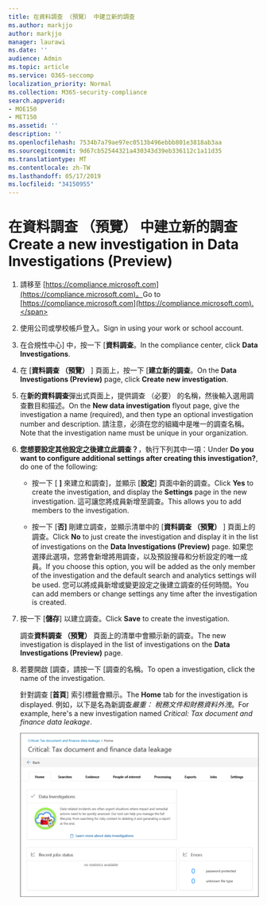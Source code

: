 ```yaml
---
title: 在資料調查 （預覽） 中建立新的調查
ms.author: markjjo
author: markjjo
manager: laurawi
ms.date: ''
audience: Admin
ms.topic: article
ms.service: O365-seccomp
localization_priority: Normal
ms.collection: M365-security-compliance
search.appverid:
- MOE150
- MET150
ms.assetid: ''
description: ''
ms.openlocfilehash: 7534b7a79ae97ec0513b496ebbb801e3818ab3aa
ms.sourcegitcommit: 9d67cb52544321a430343d39eb336112c1a11d35
ms.translationtype: MT
ms.contentlocale: zh-TW
ms.lasthandoff: 05/17/2019
ms.locfileid: "34150955"
---
```

# <a name="create-a-new-investigation-in-data-investigations-preview"></a><span data-ttu-id="e6b7b-102">在資料調查 （預覽） 中建立新的調查</span><span class="sxs-lookup"><span data-stu-id="e6b7b-102">Create a new investigation in Data Investigations (Preview)</span></span>

1. <span data-ttu-id="e6b7b-103">請移至 [https://compliance.microsoft.com](https://compliance.microsoft.com)。</span><span class="sxs-lookup"><span data-stu-id="e6b7b-103">Go to [https://compliance.microsoft.com](https://compliance.microsoft.com).</span></span>
    
2. <span data-ttu-id="e6b7b-104">使用公司或學校帳戶登入。</span><span class="sxs-lookup"><span data-stu-id="e6b7b-104">Sign in using your work or school account.</span></span>
    
3. <span data-ttu-id="e6b7b-105">在合規性中心] 中，按一下 [**資料調查**。</span><span class="sxs-lookup"><span data-stu-id="e6b7b-105">In the compliance center, click **Data Investigations**.</span></span>
 
4. <span data-ttu-id="e6b7b-106">在 [**資料調查 （預覽）** ] 頁面上，按一下 [**建立新的調查**。</span><span class="sxs-lookup"><span data-stu-id="e6b7b-106">On the **Data Investigations (Preview)** page, click **Create new investigation**.</span></span>
    
5. <span data-ttu-id="e6b7b-107">在**新的資料調查**彈出式頁面上，提供調查 （必要） 的名稱，然後輸入選用調查數目和描述。</span><span class="sxs-lookup"><span data-stu-id="e6b7b-107">On the **New data investigation** flyout page, give the investigation a name (required), and then type an optional investigation number and description.</span></span> <span data-ttu-id="e6b7b-108">請注意，必須在您的組織中是唯一的調查名稱。</span><span class="sxs-lookup"><span data-stu-id="e6b7b-108">Note that the investigation name must be unique in your organization.</span></span>

6. <span data-ttu-id="e6b7b-109">**您想要設定其他設定之後建立此調查？**，執行下列其中一項：</span><span class="sxs-lookup"><span data-stu-id="e6b7b-109">Under **Do you want to configure additional settings after creating this investigation?**, do one of the following:</span></span>

    - <span data-ttu-id="e6b7b-110">按一下 [ **]** 來建立和調查]，並顯示 [**設定**] 頁面中新的調查。</span><span class="sxs-lookup"><span data-stu-id="e6b7b-110">Click **Yes** to create the investigation, and display the **Settings** page in the new investigation.</span></span> <span data-ttu-id="e6b7b-111">這可讓您將成員新增至調查。</span><span class="sxs-lookup"><span data-stu-id="e6b7b-111">This allows you to add members to the investigation.</span></span>
    
    - <span data-ttu-id="e6b7b-112">按一下 [**否]** 剛建立調查，並顯示清單中的 [**資料調查 （預覽）** ] 頁面上的調查。</span><span class="sxs-lookup"><span data-stu-id="e6b7b-112">Click **No** to just create the investigation and display it in the list of investigations on the **Data Investigations (Preview)** page.</span></span> <span data-ttu-id="e6b7b-113">如果您選擇此選項，您將會新增將用調查，以及預設搜尋和分析設定的唯一成員。</span><span class="sxs-lookup"><span data-stu-id="e6b7b-113">If you choose this option, you will be added as the only member of the investigation and the default search and analytics settings will be used.</span></span> <span data-ttu-id="e6b7b-114">您可以將成員新增或變更設定之後建立調查的任何時間。</span><span class="sxs-lookup"><span data-stu-id="e6b7b-114">You can add members or change settings any time after the investigation is created.</span></span>

7. <span data-ttu-id="e6b7b-115">按一下 [**儲存**] 以建立調查。</span><span class="sxs-lookup"><span data-stu-id="e6b7b-115">Click **Save** to create the investigation.</span></span>

    <span data-ttu-id="e6b7b-116">調查**資料調查 （預覽）** 頁面上的清單中會顯示新的調查。</span><span class="sxs-lookup"><span data-stu-id="e6b7b-116">The new investigation is displayed in the list of investigations on the **Data Investigations (Preview)** page.</span></span> 

8. <span data-ttu-id="e6b7b-117">若要開啟 [調查，請按一下 [調查的名稱。</span><span class="sxs-lookup"><span data-stu-id="e6b7b-117">To open a investigation, click the name of the investigation.</span></span> 

    <span data-ttu-id="e6b7b-118">針對調查 [**首頁**] 索引標籤會顯示。</span><span class="sxs-lookup"><span data-stu-id="e6b7b-118">The **Home** tab for the investigation is displayed.</span></span> <span data-ttu-id="e6b7b-119">例如，以下是名為新調查*嚴重： 稅務文件和財務資料外洩*。</span><span class="sxs-lookup"><span data-stu-id="e6b7b-119">For example, here's a new investigation named *Critical: Tax document and finance data leakage*.</span></span>

    ![新調查資料調查中的 [首頁] 索引標籤](../media/NewDataInvestigations.png)
